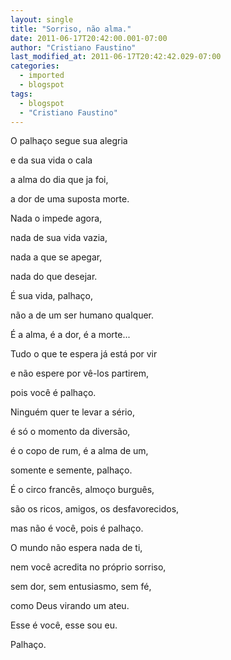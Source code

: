 ```yaml
---
layout: single
title: "Sorriso, não alma."
date: 2011-06-17T20:42:00.001-07:00
author: "Cristiano Faustino"
last_modified_at: 2011-06-17T20:42:42.029-07:00
categories:
  - imported
  - blogspot
tags:
  - blogspot
  - "Cristiano Faustino"
---
```


O palhaço segue sua alegria

e da sua vida o cala

a alma do dia que ja foi,

a dor de uma suposta morte.

Nada o impede agora,

nada de sua vida vazia,

nada a que se apegar,

nada do que desejar.

É sua vida, palhaço,

não a de um ser humano qualquer.

É a alma, é a dor, é a morte...

Tudo o que te espera já está por vir

e não espere por vê-los partirem,

pois você é palhaço.

Ninguém quer te levar a sério,

é só o momento da diversão,

é o copo de rum, é a alma de um,

somente e semente, palhaço.

É o circo francês, almoço burguês,

são os ricos, amigos, os desfavorecidos,

mas não é você, pois é palhaço.

O mundo não espera nada de ti,

nem você acredita no próprio sorriso,

sem dor, sem entusiasmo, sem fé,

como Deus virando um ateu.

Esse é você, esse sou eu.

Palhaço.